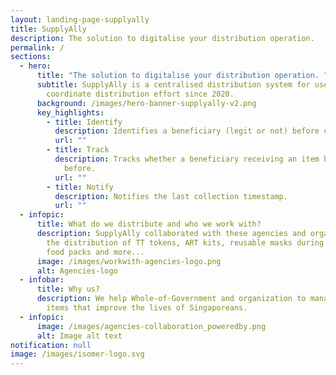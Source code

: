 ```yaml
---
layout: landing-page-supplyally
title: SupplyAlly
description: The solution to digitalise your distribution operation.
permalink: /
sections:
  - hero:
      title: "The solution to digitalise your distribution operation. "
      subtitle: SupplyAlly is a centralised distribution system for users to
        coordinate distribution effort since 2020.
      background: /images/hero-banner-supplyally-v2.png
      key_highlights:
        - title: Identify
          description: Identifies a beneficiary (legit or not) before collection.
          url: ""
        - title: Track
          description: Tracks whether a beneficiary receiving an item has received it
            before.
          url: ""
        - title: Notify
          description: Notifies the last collection timestamp.
          url: ""
  - infopic:
      title: What do we distribute and who we work with?
      description: SupplyAlly collaborated with these agencies and organization for
        the distribution of TT tokens, ART kits, reusable masks during covid-19,
        food packs and more...
      image: /images/workwith-agencies-logo.png
      alt: Agencies-logo
  - infobar:
      title: Why us?
      description: We help Whole-of-Government and organization to manage & distribute
        items that improve the lives of Singaporeans.
  - infopic:
      image: /images/agencies-collaboration_poweredby.png
      alt: Image alt text
notification: null
image: /images/isomer-logo.svg
---
```

